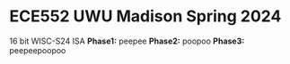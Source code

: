 # ECE552 UWU Madison Spring 2024

16 bit WISC-S24 ISA
**Phase1:** peepee
**Phase2:** poopoo
**Phase3:** peepeepoopoo
